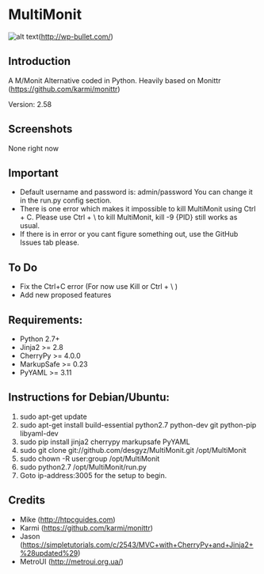 # MultiMonit

![alt text](https://wp-bullet.com/wp-content/uploads/2016/02/wp-bullet-svg.svg "Sponsored By: WP-Bullet")(http://wp-bullet.com/)

## Introduction
A M/Monit Alternative coded in Python. Heavily based on Monittr (https://github.com/karmi/monittr)

Version: 2.58

## Screenshots

None right now

## Important

* Default username and password is: admin/password You can change it in the run.py config section.
* There is one error which makes it impossible to kill MultiMonit using Ctrl + C. Please use Ctrl + \ to kill MultiMonit, kill -9 {PID} still works as usual.
* If there is in error or you cant figure something out, use the GitHub Issues tab please.

## To Do

* Fix the Ctrl+C error (For now use Kill or Ctrl + \ )
* Add new proposed features

## Requirements:

* Python 2.7+
* Jinja2 >= 2.8
* CherryPy >= 4.0.0
* MarkupSafe >= 0.23
* PyYAML >= 3.11

## Instructions for Debian/Ubuntu:

1. sudo apt-get update
2. sudo apt-get install build-essential python2.7 python-dev git python-pip libyaml-dev
3. sudo pip install jinja2 cherrypy markupsafe PyYAML
4. sudo git clone git://github.com/desgyz/MultiMonit.git /opt/MultiMonit
5. sudo chown -R user:group /opt/MultiMonit
6. sudo python2.7 /opt/MultiMonit/run.py
7. Goto ip-address:3005 for the setup to begin.

## Credits

* Mike (http://htpcguides.com)
* Karmi (https://github.com/karmi/monittr)
* Jason (https://simpletutorials.com/c/2543/MVC+with+CherryPy+and+Jinja2+%28updated%29)
* MetroUI (http://metroui.org.ua/)